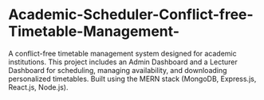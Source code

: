 # Academic-Scheduler-Conflict-free-Timetable-Management-
A conflict-free timetable management system designed for academic institutions. This project includes an Admin Dashboard and a Lecturer Dashboard for scheduling, managing availability, and downloading personalized timetables. Built using the MERN stack (MongoDB, Express.js, React.js, Node.js).
